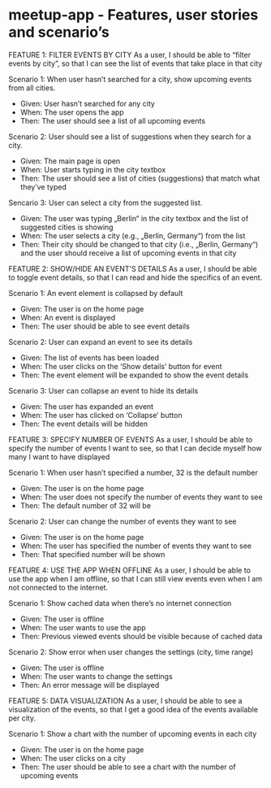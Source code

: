 # meetup-app - Features, user stories and scenario’s 

FEATURE 1: FILTER EVENTS BY CITY
As a user, I should be able to “filter events by city”, so that I can see the list of events that take place in that city

Scenario 1: When user hasn’t searched for a city, show upcoming events from all cities. 
- Given: User hasn’t searched for any city
- When: The user opens the app 
- Then: The user should see a list of all upcoming events

Scenario 2: User should see a list of suggestions when they search for a city. 
- Given: The main page is open
- When: User starts typing in the city textbox
- Then: The user should see a list of cities (suggestions) that match what they’ve typed

Sencario 3: User can select a city from the suggested list. 
- Given: The user was typing „Berlin“ in the city textbox and the list of suggested cities is showing 
- When: The user selects a city (e.g., „Berlin, Germany“) from the list 
- Then: Their city should be changed to that city (i.e., „Berlin, Germany“) and the user should receive a list of upcoming events in that city

FEATURE 2: SHOW/HIDE AN EVENT'S DETAILS
As a user, I should be able to toggle event details, so that I can read and hide the specifics of an event.

Scenario 1: An event element is collapsed by default

- Given: The user is on the home page
- When: An event is displayed
- Then: The user should be able to see event details

Scenario 2: User can expand an event to see its details

- Given: The list of events has been loaded 
- When: The user clicks on the ‘Show details’ button for event
- Then: The event element will be expanded to show the event details

Scenario 3: User can collapse an event to hide its details

- Given: The user has expanded an event
- When: The user has clicked on ‘Collapse’ button
- Then: The event details will be hidden
  	
FEATURE 3: SPECIFY NUMBER OF EVENTS
As a user, I should be able to specify the number of events I want to see, so that I can decide myself how many I want to have displayed

Scenario 1: When user hasn’t specified a number, 32 is the default number

- Given: The user is on the home page
- When: The user does not specify the number of events they want to see
- Then: The default number of 32 will be 

Scenario 2: User can change the number of events they want to see

- Given: The user is on the home page
- When: The user has specified the number of events they want to see
- Then: That specified number will be shown
	
FEATURE 4: USE THE APP WHEN OFFLINE
As a user, I should be able to use the app when I am offline, so that I can still view events even when I am not connected to the internet.

Scenario 1: Show cached data when there’s no internet connection

- Given: The user is offline
- When: The user wants to use the app
- Then: Previous viewed events should be visible because of cached data

Scenario 2: Show error when user changes the settings (city, time range)

- Given: The user is offline
- When: The user wants to change the settings
- Then: An error message will be displayed

FEATURE 5: DATA VISUALIZATION
As a user, I should be able to see a visualization of the events, so that I get a good idea of the events available per city. 

Scenario 1: Show a chart with the number of upcoming events in each city

- Given: The user is on the home page
- When: The user clicks on a city
- Then: The user should be able to see a chart with the number of upcoming events
